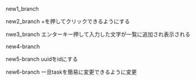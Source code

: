 new1_branch

new2_branch +を押してクリックできるようにする

nwe3_branch エンターキー押して入力した文字が一覧に追加され表示される

new4-branch

new5-branch uuidをidにする

new6-branch 一旦taskを簡易に変更できるように変更

